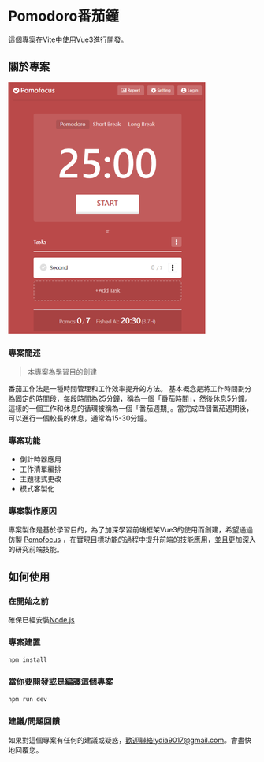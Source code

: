 # Pomodoro番茄鐘

這個專案在Vite中使用Vue3進行開發。

## 關於專案

<img width="400" src="./src/assets/picture/complete.view.png">

### 專案簡述

> 本專案為學習目的創建

番茄工作法是一種時間管理和工作效率提升的方法。
基本概念是將工作時間劃分為固定的時間段，每段時間為25分鐘，稱為一個「番茄時間」，然後休息5分鐘。這樣的一個工作和休息的循環被稱為一個「番茄週期」。當完成四個番茄週期後，可以進行一個較長的休息，通常為15-30分鐘。

### 專案功能

- 倒計時器應用
- 工作清單編排
- 主題樣式更改
- 模式客製化

### 專案製作原因

專案製作是基於學習目的，為了加深學習前端框架Vue3的使用而創建，希望通過仿製 [Pomofocus](https://pomofocus.io/) ，在實現目標功能的過程中提升前端的技能應用，並且更加深入的研究前端技能。

## 如何使用

### 在開始之前

確保已經安裝[Node.js](https://nodejs.org/)

### 專案建置

```sh
npm install
```

### 當你要開發或是編譯這個專案

```sh
npm run dev
```

### 建議/問題回饋

如果對這個專案有任何的建議或疑惑，歡迎聯絡lydia9017@gmail.com。會盡快地回覆您。
